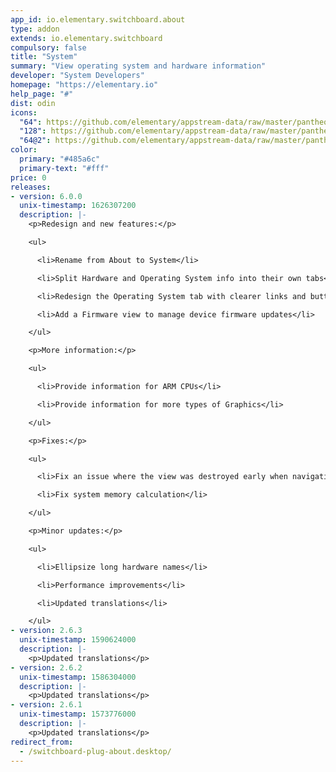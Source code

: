 ```yaml
---
app_id: io.elementary.switchboard.about
type: addon
extends: io.elementary.switchboard
compulsory: false
title: "System"
summary: "View operating system and hardware information"
developer: "System Developers"
homepage: "https://elementary.io"
help_page: "#"
dist: odin
icons:
  "64": https://github.com/elementary/appstream-data/raw/master/pantheon-data/main/icons/64x64/switchboard-plug-about_application-x-firmware.png
  "128": https://github.com/elementary/appstream-data/raw/master/pantheon-data/main/icons/128x128/switchboard-plug-about_application-x-firmware.png
  "64@2": https://github.com/elementary/appstream-data/raw/master/pantheon-data/main/icons/64x64@2/switchboard-plug-about_application-x-firmware.png
color:
  primary: "#485a6c"
  primary-text: "#fff"
price: 0
releases:
- version: 6.0.0
  unix-timestamp: 1626307200
  description: |-
    <p>Redesign and new features:</p>

    <ul>

      <li>Rename from About to System</li>

      <li>Split Hardware and Operating System info into their own tabs</li>

      <li>Redesign the Operating System tab with clearer links and buttons</li>

      <li>Add a Firmware view to manage device firmware updates</li>

    </ul>

    <p>More information:</p>

    <ul>

      <li>Provide information for ARM CPUs</li>

      <li>Provide information for more types of Graphics</li>

    </ul>

    <p>Fixes:</p>

    <ul>

      <li>Fix an issue where the view was destroyed early when navigating away</li>

      <li>Fix system memory calculation</li>

    </ul>

    <p>Minor updates:</p>

    <ul>

      <li>Ellipsize long hardware names</li>

      <li>Performance improvements</li>

      <li>Updated translations</li>

    </ul>
- version: 2.6.3
  unix-timestamp: 1590624000
  description: |-
    <p>Updated translations</p>
- version: 2.6.2
  unix-timestamp: 1586304000
  description: |-
    <p>Updated translations</p>
- version: 2.6.1
  unix-timestamp: 1573776000
  description: |-
    <p>Updated translations</p>
redirect_from:
  - /switchboard-plug-about.desktop/
---
```



